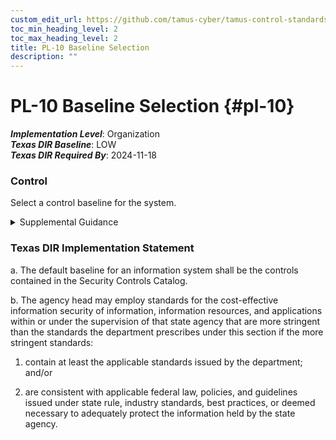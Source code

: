 ```yaml
---
custom_edit_url: https://github.com/tamus-cyber/tamus-control-standards/tree/main/content/tamus.edu/TAMUS_profile.yaml
toc_min_heading_level: 2
toc_max_heading_level: 2
title: PL-10 Baseline Selection
description: ""
---
```


# PL-10 Baseline Selection {#pl-10}

_**Implementation Level**_: Organization\
_**Texas DIR Baseline**_: LOW\
_**Texas DIR Required By**_: 2024-11-18

### Control

Select a control baseline for the system.


<details><summary>Supplemental Guidance</summary>Control baselines are predefined sets of controls specifically assembled to address the protection needs of a group, organization, or community of interest. Controls are chosen for baselines to either satisfy mandates imposed by laws, executive orders, directives, regulations, policies, standards, and guidelines or address threats common to all users of the baseline under the assumptions specific to the baseline. Baselines represent a starting point for the protection of individuals’ privacy, information, and information systems with subsequent tailoring actions to manage risk in accordance with mission, business, or other constraints (see [PL-11](/catalog/pl/pl-11) ). Federal control baselines are provided in [SP 800-53B](#46d9e201-840e-440e-987c-2c773333c752) . The selection of a control baseline is determined by the needs of stakeholders. Stakeholder needs consider mission and business requirements as well as mandates imposed by applicable laws, executive orders, directives, policies, regulations, standards, and guidelines. For example, the control baselines in [SP 800-53B](#46d9e201-840e-440e-987c-2c773333c752) are based on the requirements from [FISMA](#0c67b2a9-bede-43d2-b86d-5f35b8be36e9) and [PRIVACT](#18e71fec-c6fd-475a-925a-5d8495cf8455) . The requirements, along with the NIST standards and guidelines implementing the legislation, direct organizations to select one of the control baselines after the reviewing the information types and the information that is processed, stored, and transmitted on the system; analyzing the potential adverse impact of the loss or compromise of the information or system on the organization’s operations and assets, individuals, other organizations, or the Nation; and considering the results from system and organizational risk assessments. [CNSSI 1253](#4e4fbc93-333d-45e6-a875-de36b878b6b9) provides guidance on control baselines for national security systems.</details>

### Texas DIR Implementation Statement



a. The default baseline for an information system shall be the controls contained in the Security Controls Catalog.

b. The agency head may employ standards for the cost-effective information security of information, information resources, and applications within or under the supervision of that state agency that are more stringent than the standards the department prescribes under this section if the more stringent standards:

1. contain at least the applicable standards issued by the department; and/or

2. are consistent with applicable federal law, policies, and guidelines issued under state rule, industry standards, best practices, or deemed necessary to adequately protect the information held by the state agency.

